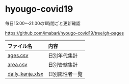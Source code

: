 # hyougo-covid19

毎日15:00～21:00の1時間ごと更新確認

https://github.com/imabari/hyougo-covid19/tree/gh-pages

|ファイル名|内容|
|:----|:----|
|[ages.csv](https://raw.githubusercontent.com/imabari/hyougo-covid19/gh-pages/ages.csv)|日別年代集計|
|[area.csv](https://raw.githubusercontent.com/imabari/hyougo-covid19/gh-pages/area.csv)|日別管轄集計|
|[daily_kanja.xlsx](https://raw.githubusercontent.com/imabari/hyougo-covid19/gh-pages/daily_kanja.xlsx)|日別陽性者一覧|
